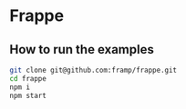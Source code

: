 # Frappe

## How to run the examples

```bash
git clone git@github.com:framp/frappe.git
cd frappe
npm i
npm start
```
